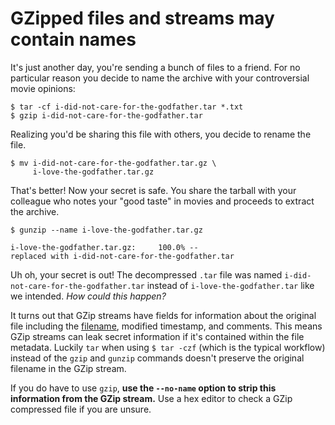 # GZipped files and streams may contain names

It's just another day, you're sending a bunch of
files to a friend. For no particular reason you
decide to name the archive with your controversial movie opinions:

```shell
$ tar -cf i-did-not-care-for-the-godfather.tar *.txt
$ gzip i-did-not-care-for-the-godfather.tar
```

<!-- more -->

Realizing you'd be sharing this file with others, you decide
to rename the file.

```shell
$ mv i-did-not-care-for-the-godfather.tar.gz \
     i-love-the-godfather.tar.gz
```

That's better! Now your secret is safe. You share the tarball with your colleague
who notes your "good taste" in movies and proceeds to extract the archive.

```shell
$ gunzip --name i-love-the-godfather.tar.gz 

i-love-the-godfather.tar.gz:	 100.0% --
replaced with i-did-not-care-for-the-godfather.tar
```

Uh oh, your secret is out! The decompressed `.tar` file was named `i-did-not-care-for-the-godfather.tar`
instead of `i-love-the-godfather.tar` like we intended. *How could this happen?*

It turns out that GZip streams have fields for information about the original file
including the [filename](https://www.rfc-editor.org/rfc/rfc1952.html#:~:text=%20(if%20FLG.FNAME%20set)), modified timestamp, and comments.
This means GZip streams can leak secret information if it's contained within the file metadata.
Luckily `tar` when using `$ tar -czf` (which is the typical workflow) instead of the `gzip` and `gunzip` commands
doesn't preserve the original filename in the GZip stream.

If you do have to use `gzip`, **use the `--no-name` option to strip this information
from the GZip stream.** Use a hex editor to check a GZip compressed file if you are unsure.

